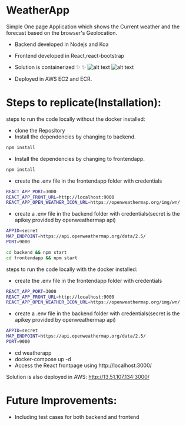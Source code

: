 # WeatherApp

Simple One page Application which shows the Current weather and the forecast based on the browser's Geolocation.
- Backend developed in Nodejs and Koa
- Frontend developed in React,react-bootstrap
- Solution is containerized
✨ ✨
![alt text](https://github.com/smitha-2020/weatherApp/weatherApp.png)
![alt text](https://github.com/smitha-2020/weatherApp/weatherAppfront.png)

- Deployed in AWS EC2 and ECR.


# Steps to replicate(Installation):
steps to run the code locally without the docker installed:
- clone the Repository
- Install the dependencies by changing to backend.
```sh
npm install
```
- Install the dependencies by changing to frontendapp.
```sh
npm install
```
- create the .env file in the frontendapp folder with credentials
```sh
REACT_APP_PORT=3000
REACT_APP_FRONT_URL=http://localhost:9000
REACT_APP_OPEN_WEATHER_ICON_URL=https://openweathermap.org/img/wn/
```
- create a .env file in the backend folder with credentials(secret is the apikey provided by openweathermap api)
```sh
APPID=secret
MAP_ENDPOINT=https://api.openweathermap.org/data/2.5/
PORT=9000
```
```sh
cd backend && npm start
cd frontendapp && npm start
```
steps to run the code locally with the docker installed:
- create the .env file in the frontendapp folder with credentials
```sh
REACT_APP_PORT=3000
REACT_APP_FRONT_URL=http://localhost:9000
REACT_APP_OPEN_WEATHER_ICON_URL=https://openweathermap.org/img/wn/
```
- create a .env file in the backend folder with credentials(secret is the apikey provided by openweathermap api)
```sh
APPID=secret
MAP_ENDPOINT=https://api.openweathermap.org/data/2.5/
PORT=9000
```
- cd weatherapp
- docker-compose up -d
- Access the React frontpage using http://localhost:3000/
  
Solution is also deployed in AWS:
http://13.51.107.134:3000/
 
# Future Improvements:
- Including test cases for both backend and frontend


